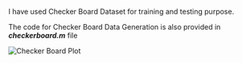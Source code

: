 I have used Checker Board Dataset for training and testing purpose.

The code for Checker Board Data Generation is also provided in ***checkerboard.m*** file

![Checker Board Plot](https://www.linkpicture.com/q/checkerboard_1.jpg)
